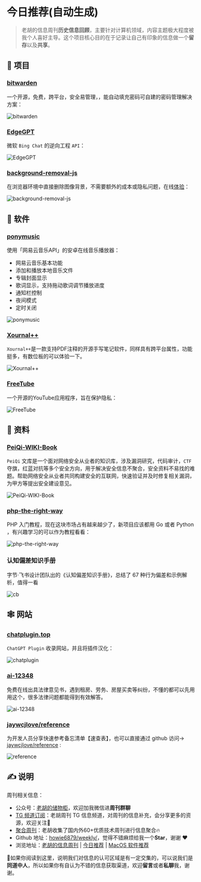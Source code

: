 # 今日推荐(自动生成)

> 老胡的信息周刊**历史信息回顾**，主要针对计算机领域，内容主题极大程度被我个人喜好主导。这个项目核心目的在于记录让自己有印象的信息做一个**留存**以及**共享**。


## 🎯 项目 

### [bitwarden](https://github.com/bitwarden)

一个开源，免费，跨平台，安全易管理，，能自动填充密码可自建的密码管理解决方案：

![bitwarden](https://images-1252557999.file.myqcloud.com/uPic/bitwarden.jpg) 

### [EdgeGPT](https://github.com/acheong08/EdgeGPT)

微软 `Bing Chat` 的逆向工程 `API`：

![EdgeGPT](https://images-1252557999.file.myqcloud.com/uPic/EdgeGPT.jpg) 

### [background-removal-js](https://github.com/imgly/background-removal-js)

在浏览器环境中直接删除图像背景，不需要额外的成本或隐私问题，在线[体验](https://img.ly/showcases/cesdk/web/background-removal/web?utm_source=github&utm_medium=project&utm_campaign=bg-removal)：

![background-removal-js](https://images-1252557999.file.myqcloud.com/uPic/background-removal-js.jpg) 

## 🤖 软件 

### [ponymusic](https://github.com/wangchenyan/ponymusic)

使用「网易云音乐API」的安卓在线音乐播放器：

- 网易云音乐基本功能
- 添加和播放本地音乐文件
- 专辑封面显示
- 歌词显示，支持拖动歌词调节播放进度
- 通知栏控制
- 夜间模式
- 定时关闭

![ponymusic](https://images-1252557999.file.myqcloud.com/uPic/ponymusic.jpg) 

### [Xournal++](https://github.com/xournalpp/xournalpp)

`Xournal++`是一款支持PDF注释的开源手写笔记软件，同样具有跨平台属性，功能挺多，有数位板的可以体验一下。

![Xournal++](https://images-1252557999.file.myqcloud.com/uPic/2DWaXR.jpg) 

### [FreeTube](https://github.com/FreeTubeApp/FreeTube)

一个开源的YouTube应用程序，旨在保护隐私：

![FreeTube](https://images-1252557999.file.myqcloud.com/uPic/FreeTube.jpg) 

## 👀 资料 

### [PeiQi-WIKI-Book](https://github.com/PeiQi0/PeiQi-WIKI-Book)

`PeiQi` 文库是一个面对网络安全从业者的知识库，涉及漏洞研究，代码审计，`CTF` 夺旗，红蓝对抗等多个安全方向，用于解决安全信息不聚合，安全资料不易找的难题。帮助网络安全从业者共同构建安全的互联网，快速验证并及时修复相关漏洞，为甲方等提出安全建设意见。

![PeiQi-WIKI-Book](https://images-1252557999.file.myqcloud.com/uPic/PeiQi-WIKI-Book.png) 

### [php-the-right-way](https://learnku.com/docs/php-the-right-way/PHP8.0)

PHP 入门教程，现在这块市场占有越来越少了，新项目应该都用 Go 或者 Python ，有兴趣学习的可以作为教程看看：

![php-the-right-way](https://images-1252557999.file.myqcloud.com/uPic/DKXw5S.png) 

### 认知偏差知识手册

字节·飞书设计团队出的《认知偏差知识手册》，总结了 67 种行为偏差和示例解析，值得一看

![cb](https://images-1252557999.file.myqcloud.com/uPic/cb.jpg) 

## 🕸 网站 

### [chatplugin.top](https://www.chatplugin.top/)

`ChatGPT Plugin` 收录网站，并且将插件汉化：

![chatplugin](https://images-1252557999.file.myqcloud.com/uPic/chatplugin.jpg) 

### [ai-12348](https://ai.12348.gov.cn/pc/)

免费在线出具法律意见书，遇到租房、劳务、房屋买卖等纠纷，不懂的都可以先用用这个，很多法律问题都能得到有效解答。

![ai-12348](https://images-1252557999.file.myqcloud.com/uPic/dyXpgX.png) 

### [jaywcjlove/reference](https://wangchujiang.com/reference/)

为开发人员分享快速参考备忘清单【速查表】，也可以直接通过 github 访问-> [jaywcjlove/reference](https://github.com/jaywcjlove/reference) :

![reference](https://images-1252557999.file.myqcloud.com/uPic/reference.png) 

## ✍️ 说明

周刊相关信息：

- 公众号：[老胡的储物柜](https://images-1252557999.file.myqcloud.com/uPic/ETIbMe.jpg)，欢迎加我微信进**周刊群聊**
- [TG 频道订阅](https://t.me/howie_weekly)：老胡周刊 TG 信息频道，对周刊的信息补充，会分享更多的资源，欢迎关注👏
- [聚合周刊](https://www.fre321.com/weekly)：老胡收集了国内外60+优质技术周刊进行信息聚合🔥
- Github 地址：[howie6879/weekly/](https://github.com/howie6879/weekly/)，觉得不错麻烦给我一个**Star**，谢谢 ❤️
- 浏览地址：[老胡的信息周刊](https://weekly.howie6879.com) | [今日推荐](https://weekly.howie6879.com/recommend/index.html) | [MacOS 软件推荐](https://weekly.howie6879.com/soft/mac.html)

🙌如果你阅读到这里，说明我们对信息的认可区域是有一定交集的，可以说我们是**同道中人**，所以如果你有自认为不错的信息获取渠道，欢迎**留言**或者**私聊**我，谢谢。